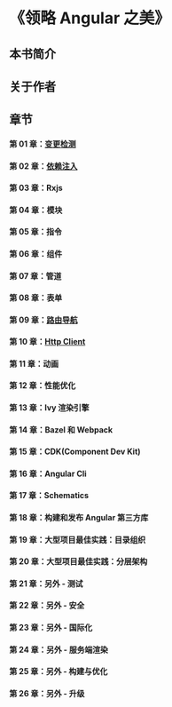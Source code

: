 # 《领略 Angular 之美》

## 本书简介



## 关于作者



## 章节

#### 第 01 章：[变更检测](./01-cd/README.md)

#### 第 02 章：[依赖注入](./02-di/README.md)

#### 第 03 章：Rxjs

#### 第 04 章：模块

#### 第 05 章：指令

#### 第 06 章：组件

#### 第 07 章：管道

#### 第 08 章：表单

#### 第 09 章：[路由导航](./09-router/README.md)

#### 第 10 章：[Http Client](./10-httpclient/README.md)
#### 第 11 章：动画

#### 第 12 章：性能优化

#### 第 13 章：Ivy 渲染引擎

#### 第 14 章：Bazel 和 Webpack

#### 第 15 章：CDK(Component Dev Kit)

#### 第 16 章：Angular Cli

#### 第 17 章：Schematics

#### 第 18 章：构建和发布 Angular 第三方库

#### 第 19 章：大型项目最佳实践：目录组织

#### 第 20 章：大型项目最佳实践：分层架构

#### 第 21 章：另外 - 测试

#### 第 22 章：另外 - 安全

#### 第 23 章：另外 - 国际化

#### 第 24 章：另外 - 服务端渲染

#### 第 25 章：另外 - 构建与优化

#### 第 26 章：另外 - 升级
